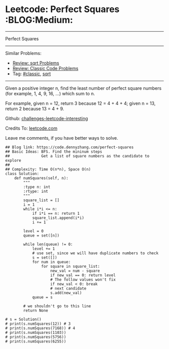 # Leetcode: Perfect Squares     :BLOG:Medium:


---

Perfect Squares  

---

Similar Problems:  
-   [Review: sqrt Problems](https://code.dennyzhang.com/review-sqrt)
-   [Review: Classic Code Problems](https://code.dennyzhang.com/review-classic)
-   Tag: [#classic](https://code.dennyzhang.com/tag/classic), [sqrt](https://code.dennyzhang.com/tag/sqrt)

---

Given a positive integer n, find the least number of perfect square numbers (for example, 1, 4, 9, 16, &#x2026;) which sum to n.  

For example, given n = 12, return 3 because 12 = 4 + 4 + 4; given n = 13, return 2 because 13 = 4 + 9.  

Github: [challenges-leetcode-interesting](https://github.com/DennyZhang/challenges-leetcode-interesting/tree/master/perfect-squares)  

Credits To: [leetcode.com](https://leetcode.com/problems/perfect-squares/description/)  

Leave me comments, if you have better ways to solve.  

    ## Blog link: https://code.dennyzhang.com/perfect-squares
    ## Basic Ideas: BFS. Find the mininum steps
    ##              Get a list of square numbers as the candidate to explore
    ##
    ## Complexity: Time O(n*n), Space O(n)
    class Solution:
        def numSquares(self, n):
            """
            :type n: int
            :rtype: int
            """
            square_list = []
            i = 1
            while i*i <= n:
                if i*i == n: return 1
                square_list.append(i*i)
                i += 1
    
            level = 0
            queue = set([n])
    
            while len(queue) != 0:
                level += 1
                # use set, since we will have duplicate numbers to check
                s = set([])
                for num in queue:
                    for square in square_list:
                        new_val = num - square
                        if new_val == 0: return level
                        # The follow values won't fix
                        if new_val < 0: break
                        # next candidate
                        s.add(new_val)
                queue = s
    
            # we shouldn't go to this line
            return None
    
    # s = Solution()
    # print(s.numSquares(12)) # 3
    # print(s.numSquares(7168)) # 4
    # print(s.numSquares(1103))
    # print(s.numSquares(5756))
    # print(s.numSquares(6255))